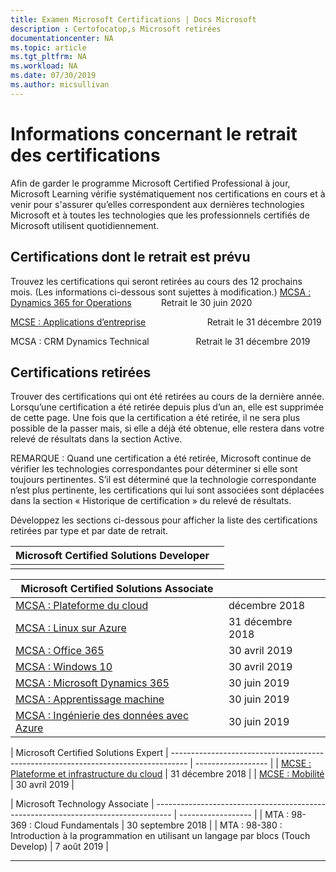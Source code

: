 ```yaml
---
title: Examen Microsoft Certifications | Docs Microsoft
description : Certofocatop,s Microsoft retirées
documentationcenter: NA
ms.topic: article
ms.tgt_pltfrm: NA
ms.workload: NA
ms.date: 07/30/2019
ms.author: micsullivan
---
```

# Informations concernant le retrait des certifications

Afin de garder le programme Microsoft Certified Professional à jour, Microsoft Learning vérifie systématiquement nos certifications en cours et à venir pour s'assurer qu’elles correspondent aux dernières technologies Microsoft et à toutes les technologies que les professionnels certifiés de Microsoft utilisent quotidiennement.

## Certifications dont le retrait est prévu

Trouvez les certifications qui seront retirées au cours des 12 prochains mois. (Les informations ci-dessous sont sujettes à modification.) 
[MCSA : Dynamics 365 for Operations](https://www.microsoft.com/learning/mcsa-microsoft-dynamics-365-for-operations.aspx)&nbsp;&nbsp;&nbsp;&nbsp;&nbsp;&nbsp;&nbsp;&nbsp;&nbsp;&nbsp;&nbsp;&nbsp;Retrait le 30 juin 2020  

[MCSE : Applications d’entreprise](https://www.microsoft.com/learning/mcse-business-applications.aspx)&nbsp;&nbsp;&nbsp;&nbsp;&nbsp;&nbsp;&nbsp;&nbsp;&nbsp;&nbsp;&nbsp;&nbsp;&nbsp;&nbsp;&nbsp;&nbsp;&nbsp;&nbsp;&nbsp;&nbsp;&nbsp;&nbsp;&nbsp;&nbsp; Retrait le 31 décembre 2019  

MCSA : CRM Dynamics Technical&nbsp;&nbsp;&nbsp;&nbsp;&nbsp;&nbsp;&nbsp;&nbsp;&nbsp;&nbsp;&nbsp;&nbsp;&nbsp;&nbsp;&nbsp;&nbsp;&nbsp;&nbsp; Retrait le 31 décembre 2019  

## Certifications retirées

Trouver des certifications qui ont été retirées au cours de la dernière année. Lorsqu’une certification a été retirée depuis plus d’un an, elle est supprimée de cette page. Une fois que la certification a été retirée, il ne sera plus possible de la passer mais, si elle a déjà été obtenue, elle restera dans votre relevé de résultats dans la section Active.

REMARQUE : Quand une certification a été retirée, Microsoft continue de vérifier les technologies correspondantes pour déterminer si elle sont toujours pertinentes. S’il est déterminé que la technologie correspondante n’est plus pertinente, les certifications qui lui sont associées sont déplacées dans la section « Historique de certification » du relevé de résultats.

Développez les sections ci-dessous pour afficher la liste des certifications retirées par type et par date de retrait.

| Microsoft Certified Solutions Developer                      |          |
| ---------------------------------------------------------------------------------- | ------------------ |
|                                                                                    |                    |

| Microsoft Certified Solutions Associate                      |          |
| ---------------------------------------------------------------------------------- | ------------------ |
| [MCSA : Plateforme du cloud](https://www.microsoft.com/learning/mcsa-cloud-platform-certification.aspx)           | décembre 2018 |
| [MCSA : Linux sur Azure](https://www.microsoft.com/learning/mcsa-linux-azure-certification.aspx)            | 31 décembre 2018 |
| [MCSA : Office 365](https://www.microsoft.com/learning/mcsa-office365-certification.aspx)               | 30 avril 2019   |
| [MCSA : Windows 10](https://www.microsoft.com/learning/mcsa-windows-10-certifications.aspx)              | 30 avril 2019   |
| [MCSA : Microsoft Dynamics 365](https://www.microsoft.com/learning/mcsa-microsoft-dynamics-365.aspx)     | 30 juin 2019  |
| [MCSA : Apprentissage machine](https://www.microsoft.com/learning/mcsa-machine-learning.aspx)                | 30 juin 2019   |
| [MCSA : Ingénierie des données avec Azure](https://www.microsoft.com/learning/mcsa-data-engineering-with-azure.aspx)     | 30 juin 2019   |

| Microsoft Certified Solutions Expert
| ---------------------------------------------------------------------------------- | ------------------ |
| [MCSE : Plateforme et infrastructure du cloud](https://www.microsoft.com/learning/mcse-cloud-platform-infrastructure.aspx) | 31 décembre 2018 |
| [MCSE : Mobilité](https://www.microsoft.com/learning/mcse-mobility-certification.aspx)                 | 30 avril 2019   |

| Microsoft Technology Associate
| ---------------------------------------------------------------------------------- | ------------------ |
| MTA : 98-369 : Cloud Fundamentals                                               | 30 septembre 2018 |
| MTA : 98-380 : Introduction à la programmation en utilisant un langage par blocs (Touch Develop)                    | 7 août 2019   |
___
